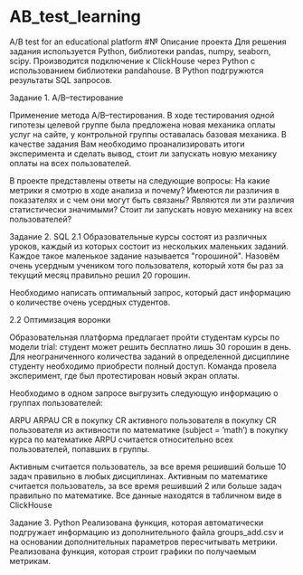 # AB_test_learning
A/B test for an educational platform
#№ Описание проекта
Для решения задания используется Python, библиотеки pandas, numpy, seaborn, scipy. Производится подключение к ClickHouse через Python c использованием библиотеки pandahouse. В Python подгружются результаты SQL запросов.

Задание 1. A/B–тестирование

Применение метода A/B–тестирования. В ходе тестирования одной гипотезы целевой группе была предложена новая механика оплаты услуг на сайте, у контрольной группы оставалась базовая механика. В качестве задания Вам необходимо проанализировать итоги эксперимента и сделать вывод, стоит ли запускать новую механику оплаты на всех пользователей.

В проекте представлены ответы на следующие вопросы:
На какие метрики я смотрю в ходе анализа и почему?
Имеются ли различия в показателях и с чем они могут быть связаны?
Являются ли эти различия статистически значимыми?
Стоит ли запускать новую механику на всех пользователей?

Задание 2. SQL
2.1
Образовательные курсы состоят из различных уроков, каждый из которых состоит из нескольких маленьких заданий. Каждое такое маленькое задание называется "горошиной".
Назовём очень усердным учеником того пользователя, который хотя бы раз за текущий месяц правильно решил 20 горошин.

Необходимо написать оптимальный запрос, который даст информацию о количестве очень усердных студентов.

2.2 Оптимизация воронки

Образовательная платформа предлагает пройти студентам курсы по модели trial: студент может решить бесплатно лишь 30 горошин в день. Для неограниченного количества заданий в определенной дисциплине студенту необходимо приобрести полный доступ. Команда провела эксперимент, где был протестирован новый экран оплаты.

Необходимо в одном запросе выгрузить следующую информацию о группах пользователей:

ARPU 
ARPAU 
CR в покупку 
СR активного пользователя в покупку 
CR пользователя из активности по математике (subject = ’math’) в покупку курса по математике
ARPU считается относительно всех пользователей, попавших в группы.

Активным считается пользователь, за все время решивший больше 10 задач правильно в любых дисциплинах.
Активным по математике считается пользователь, за все время решивший 2 или больше задач правильно по математике.
Все данные находятся в табличном виде в ClickHouse

Задание 3. Python
Реализована функция, которая автоматически подгружает информацию из дополнительного файла groups_add.csv  и на основании дополнительных параметров пересчитывать метрики.
Реализована функция, которая строит графики по получаемым метрикам.
